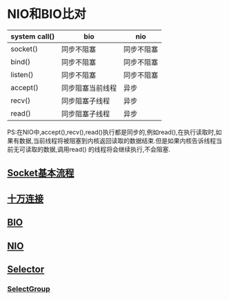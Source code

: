 # NIO和BIO比对

| system call() | bio              | nio        |
| ------------- | ---------------- | ---------- |
| socket()      | 同步不阻塞       | 同步不阻塞 |
| bind()        | 同步不阻塞       | 同步不阻塞 |
| listen()      | 同步不阻塞       | 同步不阻塞 |
| accept()      | 同步阻塞当前线程 | 异步       |
| recv()        | 同步阻塞子线程   | 异步       |
| read()          | 同步阻塞子线程   | 异步       |

PS:在NIO中,accept(),recv(),read()执行都是同步的,例如read(),在执行读取时,如果有数据,当前线程将被阻塞到内核返回读取的数据结束.但是如果内核告诉线程当前无可读取的数据,调用read()
的线程将会继续执行,不会阻塞.



## [Socket基本流程](src/main/java/com/io/netty/README.md)



## [十万连接](src/main/java/com/io/socket/_2十万连接/README.md)



## [BIO](src/main/java/com/io/socket/_2十万连接/README.md)



## [NIO](src/main/java/com/io/socket/_2十万连接/README.md)



## [Selector](src/main/java/com/io/socket/_2十万连接/README.md)

### [SelectGroup](src/main/java/com/io/socket/_2十万连接/README.md)

